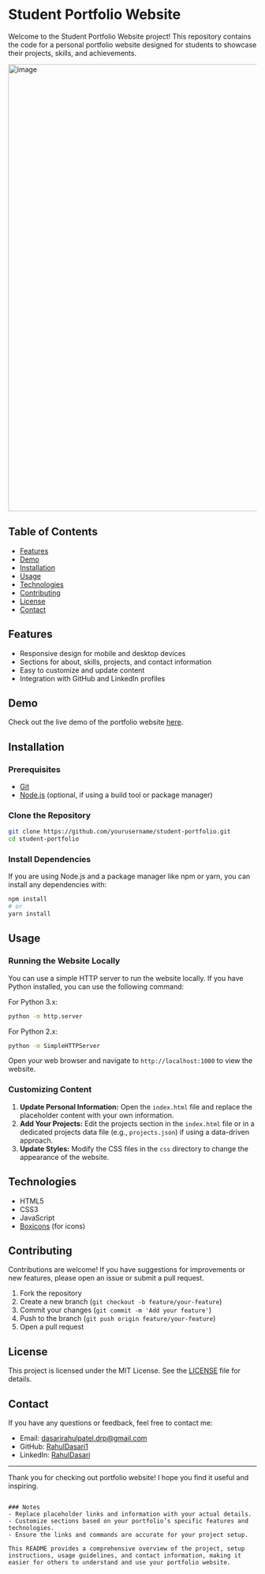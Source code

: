 # Student Portfolio Website

Welcome to the Student Portfolio Website project! This repository contains the code for a personal portfolio website designed for students to showcase their projects, skills, and achievements.

<img width="1874" height="907" alt="image" src="https://github.com/user-attachments/assets/a44905f6-3779-4819-b05d-5d5a1675a4ef" />


## Table of Contents
- [Features](#features)
- [Demo](#demo)
- [Installation](#installation)
- [Usage](#usage)
- [Technologies](#technologies)
- [Contributing](#contributing)
- [License](#license)
- [Contact](#contact)

## Features
- Responsive design for mobile and desktop devices
- Sections for about, skills, projects, and contact information
- Easy to customize and update content
- Integration with GitHub and LinkedIn profiles

## Demo
Check out the live demo of the portfolio website [here](https://akshitasakhare.vercel.app/).

## Installation

### Prerequisites
- [Git](https://git-scm.com/)
- [Node.js](https://nodejs.org/) (optional, if using a build tool or package manager)

### Clone the Repository
```bash
git clone https://github.com/yourusername/student-portfolio.git
cd student-portfolio
```

### Install Dependencies
If you are using Node.js and a package manager like npm or yarn, you can install any dependencies with:
```bash
npm install
# or
yarn install
```

## Usage

### Running the Website Locally
You can use a simple HTTP server to run the website locally. If you have Python installed, you can use the following command:

For Python 3.x:
```bash
python -m http.server
```

For Python 2.x:
```bash
python -m SimpleHTTPServer
```

Open your web browser and navigate to `http://localhost:1000` to view the website.

### Customizing Content
1. **Update Personal Information:** Open the `index.html` file and replace the placeholder content with your own information.
2. **Add Your Projects:** Edit the projects section in the `index.html` file or in a dedicated projects data file (e.g., `projects.json`) if using a data-driven approach.
3. **Update Styles:** Modify the CSS files in the `css` directory to change the appearance of the website.

## Technologies
- HTML5
- CSS3
- JavaScript
- [Boxicons](https://boxicons.com/) (for icons)

## Contributing
Contributions are welcome! If you have suggestions for improvements or new features, please open an issue or submit a pull request.

1. Fork the repository
2. Create a new branch (`git checkout -b feature/your-feature`)
3. Commit your changes (`git commit -m 'Add your feature'`)
4. Push to the branch (`git push origin feature/your-feature`)
5. Open a pull request

## License
This project is licensed under the MIT License. See the [LICENSE](LICENSE) file for details.

## Contact
If you have any questions or feedback, feel free to contact me:

- Email: dasarirahulpatel.drp@gmail.com
- GitHub: [RahulDasari1](https://github.com/RahulDasari1)
- LinkedIn: [RahulDasari](https://www.linkedin.com/in/rahul-dasari-drp/)

---

Thank you for checking out portfolio website! I hope you find it useful and inspiring.
```

### Notes
- Replace placeholder links and information with your actual details.
- Customize sections based on your portfolio’s specific features and technologies.
- Ensure the links and commands are accurate for your project setup.

This README provides a comprehensive overview of the project, setup instructions, usage guidelines, and contact information, making it easier for others to understand and use your portfolio website.
